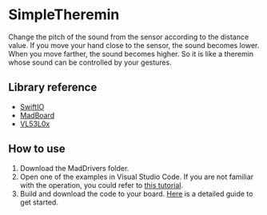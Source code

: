 # SimpleTheremin

Change the pitch of the sound from the sensor according to the distance value. If you move your hand close to the sensor, the sound becomes lower. When you move farther, the sound becomes higher. So it is like a theremin whose sound can be controlled by your gestures.

## Library reference

* [SwiftIO](https://github.com/madmachineio/SwiftIO)
* [MadBoard](https://github.com/madmachineio/MadBoards)
* [VL53L0x](https://github.com/madmachineio/MadDrivers/tree/main/Sources/VL53L0x/VL53L0x.swift)

## How to use

1. Download the MadDrivers folder.
2. Open one of the examples in Visual Studio Code. If you are not familiar with the operation, you could refer to [this tutorial](https://docs.madmachine.io/how-to/open-project).
3. Build and download the code to your board. [Here](https://docs.madmachine.io/overview/run-your-first-project) is a detailed guide to get started.